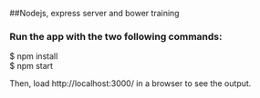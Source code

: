 ##Nodejs, express server and bower training  

### Run the app with the two following commands:  
$ npm install  
$ npm start  

Then, load http://localhost:3000/ in a browser to see the output.  
